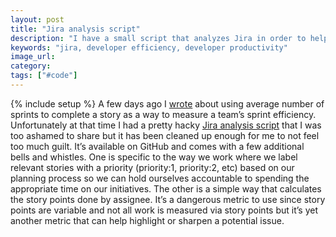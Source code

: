 ```yaml
---
layout: post
title: "Jira analysis script"
description: "I have a small script that analyzes Jira in order to help measure squad and sprint efficiency."
keywords: "jira, developer efficiency, developer productivity"
image_url:
category:
tags: ["#code"]
---
```

{% include setup %}
A few days ago I [wrote](/2017/12/01/measuring-sprint-efficiency/) about using average number of sprints to complete a story as a way to measure a team’s sprint efficiency. Unfortunately at that time I had a pretty hacky [Jira analysis script](https://github.com/dangoldin/automating-management/blob/master/jira-analysis.py) that I was too ashamed to share but it has been cleaned up enough for me to not feel too much guilt. It’s available on GitHub and comes with a few additional bells and whistles. One is specific to the way we work where we label relevant stories with a priority (priority:1, priority:2, etc) based on our planning process so we can hold ourselves accountable to spending the appropriate time on our initiatives. The other is a simple way that calculates the story points done by assignee. It’s a dangerous metric to use since story points are variable and not all work is measured via story points but it’s yet another metric that can help highlight or sharpen a potential issue.
